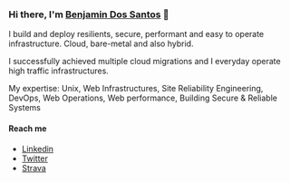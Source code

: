 ### Hi there, I'm [Benjamin Dos Santos](https://b-ds.fr/) 👋

I build and deploy resilients, secure, performant and easy to operate
infrastructure. Cloud, bare-metal and also hybrid.

I successfully achieved multiple cloud migrations and I everyday operate high
traffic infrastructures.

My expertise: Unix, Web Infrastructures, Site Reliability Engineering, DevOps,
Web Operations, Web performance, Building Secure & Reliable Systems

#### Reach me

* [Linkedin](http://fr.linkedin.com/in/benjaminds)
* [Twitter](http://twitter.com/benjamin_ds)
* [Strava](https://www.strava.com/athletes/6925704)

